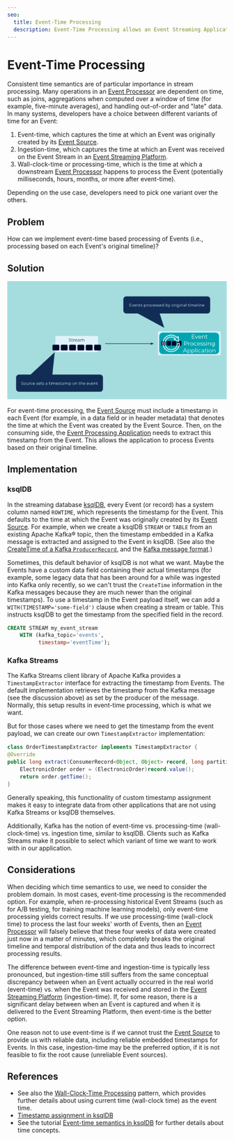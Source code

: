 ```yaml
---
seo:
  title: Event-Time Processing
  description: Event-Time Processing allows an Event Streaming Application to process an Event with the timestamp of when the Event originally occurred. 
---
```


# Event-Time Processing

Consistent time semantics are of particular importance in stream processing. Many operations in an [Event Processor](../event-processing/event-processor.md) are dependent on time, such as joins, aggregations when computed over a window of time (for example, five-minute averages), and handling out-of-order and "late" data. In many systems, developers have a choice between different variants of time for an Event: 

1. Event-time, which captures the time at which an Event was originally created by its [Event Source](../event-source/event-source.md).
2. Ingestion-time, which captures the time at which an Event was received on the Event Stream in an [Event Streaming Platform](../event-processing/event-processing-application.md).
3. Wall-clock-time or processing-time, which is the time at which a downstream [Event Processor](../event-processing/event-processor.md) happens to process the Event (potentially milliseconds, hours, months, or more after event-time).

Depending on the use case, developers need to pick one variant over the others.

## Problem

How can we implement event-time based processing of Events (i.e., processing based on each Event's original timeline)?

## Solution

![event-time-processing](../img/event-time-processing.png)

For event-time processing, the [Event Source](../event-source/event-source.md) must include a timestamp in each Event (for example, in a data field or in header metadata) that denotes the time at which the Event was created by the Event Source. Then, on the consuming side, the [Event Processing Application](../event-processing/event-processing-application.md) needs to extract this timestamp from the Event. This allows the application to process Events based on their original timeline.

## Implementation

### ksqlDB

In the streaming database [ksqlDB](https://ksqldb.io/), every Event (or record) has a system column named `ROWTIME`, which represents the timestamp for the Event. This defaults to the time at which the Event was originally created by its [Event Source](../event-source/event-source.md). For example, when we create a ksqlDB `STREAM` or `TABLE` from an existing Apache Kafka® topic, then the timestamp embedded in a Kafka message is extracted and assigned to the Event in ksqlDB. (See also the [CreateTime of a Kafka `ProducerRecord`](https://kafka.apache.org/28/javadoc/org/apache/kafka/clients/producer/ProducerRecord.html), and the [Kafka message format](http://kafka.apache.org/protocol.html).)

Sometimes, this default behavior of ksqlDB is not what we want. Maybe the Events have a custom data field containing their actual timestamps (for example, some legacy data that has been around for a while was ingested into Kafka only recently, so we can't trust the `CreateTime` information in the Kafka messages because they are much newer than the original timestamps). To use a timestamp in the Event payload itself, we can add a `WITH(TIMESTAMP='some-field')` clause when creating a stream or table. This instructs ksqlDB to get the timestamp from the specified field in the record.

```sql
CREATE STREAM my_event_stream
    WITH (kafka_topic='events',
          timestamp='eventTime');

```

### Kafka Streams

The Kafka Streams client library of Apache Kafka provides a `TimestampExtractor` interface for extracting the timestamp from Events. The default implementation retrieves the timestamp from the Kafka message (see the discussion above) as set by the producer of the message. Normally, this setup results in event-time processing, which is what we want.

But for those cases where we need to get the timestamp from the event payload, we can create our own `TimestampExtractor` implementation:

```java
class OrderTimestampExtractor implements TimestampExtractor {
@Override
public long extract(ConsumerRecord<Object, Object> record, long partitionTime) {
    ElectronicOrder order = (ElectronicOrder)record.value();
    return order.getTime();
}

```

Generally speaking, this functionality of custom timestamp assignment makes it easy to integrate data from other applications that are not using Kafka Streams or ksqlDB themselves.

Additionally, Kafka has the notion of event-time vs. processing-time (wall-clock-time) vs. ingestion time, similar to ksqlDB. Clients such as Kafka Streams make it possible to select which variant of time we want to work with in our application.

## Considerations

When deciding which time semantics to use, we need to consider the problem domain. In most cases, event-time processing is the recommended option. For example, when re-processing historical Event Streams (such as for A/B testing, for training machine learning models), only event-time processing yields correct results. If we use processing-time (wall-clock time) to process the last four weeks' worth of Events, then an [Event Processor](../event-processing/event-processor.md) will falsely believe that these four weeks of data were created just now in a matter of minutes, which completely breaks the original timeline and temporal distribution of the data and thus leads to incorrect processing results.

The difference between event-time and ingestion-time is typically less pronounced, but ingestion-time still suffers from the same conceptual discrepancy between when an Event actually occurred in the real world (event-time) vs. when the Event was received and stored in the [Event Streaming Platform](../event-processing/event-processing-application.md) (ingestion-time). If, for some reason, there is a significant delay between when an Event is captured and when it is delivered to the Event Streaming Platform, then event-time is the better option.

One reason not to use event-time is if we cannot trust the [Event Source](../event-source/event-source.md) to provide us with reliable data, including reliable embedded timestamps for Events. In this case, ingestion-time may be the preferred option, if it is not feasible to fix the root cause (unreliable Event sources).

## References
* See also the [Wall-Clock-Time Processing](../stream-processing/wallclock-time.md) pattern, which provides further details about using current time (wall-clock time) as the event time.
* [Timestamp assignment in ksqlDB](https://docs.ksqldb.io/en/latest/concepts/time-and-windows-in-ksqldb-queries/#timestamp-assignment)
* See the tutorial [Event-time semantics in ksqlDB](https://kafka-tutorials.confluent.io/time-concepts/ksql.html) for further details about time concepts.
